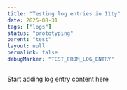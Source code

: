 ```yaml
---
title: "Testing log entries in 11ty"
date: 2025-08-31
tags: ["logs"]
status: "prototyping"
parent: "test"
layout: null
permalink: false
debugMarker: "TEST_FROM_LOG_ENTRY"
---
```


Start adding log entry content here

